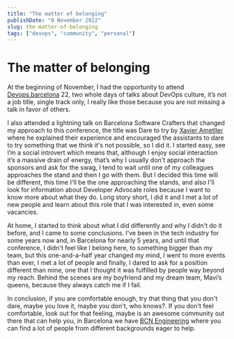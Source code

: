 ```yaml
---
title: "The matter of belonging"
publishDate: "8 November 2022"
slug: the-matter-of-belonging
tags: ["devops", "community", "personal"]
---
```


# The matter of belonging

At the beginning of November, I had the opportunity to attend [Devops.barcelona](http://Devops.barcelona) 22, two whole days of talks about DevOps culture, it’s not a job title, single track only, I really like those because you are not missing a talk in favor of others.

I also attended a lightning talk on Barcelona Software Crafters that changed my approach to this conference, the title was Dare to try by [Xavier Ametller](https://twitter.com/XaviADev) where he explained their experience and encouraged the assistants to dare to try something that we think it's not possible, so I did it. I started easy, see I’m a social introvert which means that, although I enjoy social interaction it’s a massive drain of energy, that’s why I usually don't approach the sponsors and ask for the swag, I tend to wait until one of my colleagues approaches the stand and then I go with them. But I decided this time will be different, this time I'll be the one approaching the stands, and also I'll look for information about Developer Advocate roles because I want to know more about what they do. Long story short, I did it and I met a lot of new people and learn about this role that I was interested in, even some vacancies.

At home, I started to think about what I did differently and why I didn't do it before, and I came to some conclusions. I’ve been in the tech industry for some years now and, in Barcelona for nearly 5 years, and until that conference, I didn't feel like I belong here, to something bigger than my team, but this one-and-a-half year changed my mind, I went to more events than ever, I met a lot of people and finally, I dared to ask for a position different than mine, one that I thought it was fulfilled by people way beyond my reach. Behind the scenes are my boyfriend and my dream team, Mavi’s queens, because they always catch me if I fail.

In conclusion, if you are comfortable enough, try that thing that you don't dare, maybe you love it, maybe you don't, who knows?. If you don't feel comfortable, look out for that feeling, maybe is an awesome community out there that can help you, in Barcelona we have [BCN Engineering](https://bcneng.org/) where you can find a lot of people from different backgrounds eager to help.
